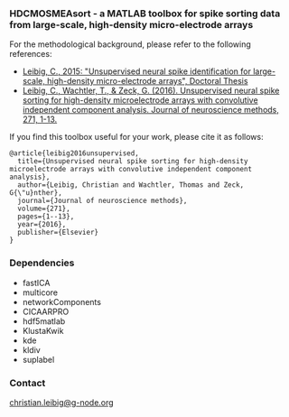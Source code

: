 ### HDCMOSMEAsort - a MATLAB toolbox for spike sorting data from large-scale, high-density micro-electrode arrays ###

For the methodological background, please refer to the following references:

* [Leibig, C., 2015: "Unsupervised neural spike identification for large-scale, high-density micro-electrode arrays", Doctoral Thesis](https://publikationen.uni-tuebingen.de/xmlui/handle/10900/69791)
* [Leibig, C., Wachtler, T., & Zeck, G. (2016). Unsupervised neural spike sorting for high-density microelectrode arrays with convolutive independent component analysis. Journal of neuroscience methods, 271, 1-13.](http://www.sciencedirect.com/science/article/pii/S0165027016301273)

If you find this toolbox useful for your work, please cite it as follows:
```
@article{leibig2016unsupervised,
  title={Unsupervised neural spike sorting for high-density microelectrode arrays with convolutive independent component analysis},
  author={Leibig, Christian and Wachtler, Thomas and Zeck, G{\"u}nther},
  journal={Journal of neuroscience methods},
  volume={271},
  pages={1--13},
  year={2016},
  publisher={Elsevier}
}

```

### Dependencies ###

* fastICA
* multicore
* networkComponents
* CICAARPRO
* hdf5matlab
* KlustaKwik
* kde
* kldiv
* suplabel

### Contact ###

christian.leibig@g-node.org
